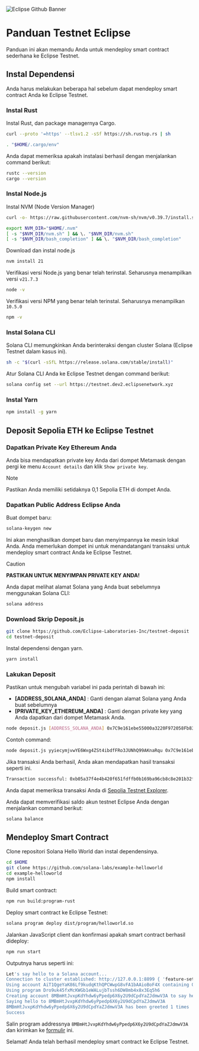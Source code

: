 ![Eclipse Github Banner](https://github.com/BlockchainsHub/Testnet/assets/77204008/fc25892b-e8ab-4f3e-8b19-430f94420bd8)

# Panduan Testnet Eclipse
Panduan ini akan memandu Anda untuk mendeploy smart contract sederhana ke Eclipse Testnet.

## Instal Dependensi
Anda harus melakukan beberapa hal sebelum dapat mendeploy smart contract Anda ke Eclipse Testnet.

### Instal Rust
Instal Rust, dan package managernya Cargo.
```bash
curl --proto '=https' --tlsv1.2 -sSf https://sh.rustup.rs | sh

. "$HOME/.cargo/env"
```

Anda dapat memeriksa apakah instalasi berhasil dengan menjalankan command berikut:
```bash
rustc --version
cargo --version
```

### Instal Node.js
Instal NVM (Node Version Manager)
```bash
curl -o- https://raw.githubusercontent.com/nvm-sh/nvm/v0.39.7/install.sh | bash

export NVM_DIR="$HOME/.nvm"
[ -s "$NVM_DIR/nvm.sh" ] && \. "$NVM_DIR/nvm.sh"
[ -s "$NVM_DIR/bash_completion" ] && \. "$NVM_DIR/bash_completion"
```

Download dan instal node.js
```bash
nvm install 21
```

Verifikasi versi Node.js yang benar telah terinstal. Seharusnya menampilkan versi `v21.7.3`
```bash
node -v
```

Verifikasi versi NPM yang benar telah terinstal. Seharusnya menampilkan `10.5.0`
```bash
npm -v
```

### Instal Solana CLI
Solana CLI memungkinkan Anda berinteraksi dengan cluster Solana (Eclipse Testnet dalam kasus ini).
```bash
sh -c "$(curl -sSfL https://release.solana.com/stable/install)"
```

Atur Solana CLI Anda ke Eclipse Testnet dengan command berikut:
```bash
solana config set --url https://testnet.dev2.eclipsenetwork.xyz
```

### Instal Yarn
```bash
npm install -g yarn
```

## Deposit Sepolia ETH ke Eclipse Testnet
### Dapatkan Private Key Ethereum Anda
Anda bisa mendapatkan private key Anda dari dompet Metamask dengan pergi ke menu `Account details` dan klik `Show private key`.

> [!NOTE]
> Pastikan Anda memiliki setidaknya 0,1 Sepolia ETH di dompet Anda.

### Dapatkan Public Address Eclipse Anda
Buat dompet baru:
```bash
solana-keygen new
```
Ini akan menghasilkan dompet baru dan menyimpannya ke mesin lokal Anda. Anda memerlukan dompet ini untuk menandatangani transaksi untuk mendeploy smart contract Anda ke Eclipse Testnet.

> [!CAUTION]
> **PASTIKAN UNTUK MENYIMPAN PRIVATE KEY ANDA!**

Anda dapat melihat alamat Solana yang Anda buat sebelumnya menggunakan Solana CLI:
```bash
solana address
```

### Download Skrip Deposit.js
```bash
git clone https://github.com/Eclipse-Laboratories-Inc/testnet-deposit
cd testnet-deposit
```

Instal dependensi dengan yarn.
```bash
yarn install
```

### Lakukan Deposit
Pastikan untuk mengubah variabel ini pada perintah di bawah ini:
- **[ADDRESS_SOLANA_ANDA]** : Ganti dengan alamat Solana yang Anda buat sebelumnya
- **[PRIVATE_KEY_ETHEREUM_ANDA]** : Ganti dengan private key yang Anda dapatkan dari dompet Metamask Anda.

```bash
node deposit.js [ADDRESS_SOLANA_ANDA] 0x7C9e161ebe55000a3220F972058Fb83273653a6e 1500000 100 [PRIVATE_KEY_ETHEREUM_ANDA] https://rpc.sepolia.org
```

Contoh command:
```bash
node deposit.js yyiecymjvwYE6Wxg4ZSt4ibdfFRo3JUNhQ99AKnaRqu 0x7C9e161ebe55000a3220F972058Fb83273653a6e 1500000 100 3e1bf180e4778c7944f509b422711101186d26ac15337934f12088623755c0b7 https://rpc.sepolia.org/
```

Jika transaksi Anda berhasil, Anda akan mendapatkan hasil transaksi seperti ini.
```bash
Transaction successful: 0xb05a37f4e4b420f651fdffb0b169ba96cb8c8e201b32f3d8d0c94705d7dc6d5f
```

Anda dapat memeriksa transaksi Anda di [Sepolia Testnet Explorer](https://sepolia.etherscan.io/).

Anda dapat memverifikasi saldo akun testnet Eclipse Anda dengan menjalankan command berikut:
```bash
solana balance
```

## Mendeploy Smart Contract
Clone repositori Solana Hello World dan instal dependensinya.
```bash
cd $HOME
git clone https://github.com/solana-labs/example-helloworld
cd example-helloworld
npm install
```

Build smart contract:
```bash
npm run build:program-rust
```

Deploy smart contract ke Eclipse Testnet:
```bash
solana program deploy dist/program/helloworld.so
```

Jalankan JavaScript client dan konfirmasi apakah smart contract berhasil dideploy:
```bash
npm run start
```

Outputnya harus seperti ini:
```bash
Let's say hello to a Solana account...
Connection to cluster established: http://127.0.0.1:8899 { 'feature-set': 2045430982, 'solana-core': '1.7.8' }
Using account AiT1QgeYaK86Lf9kudqKthQPCWwpG8vFA1bAAioBoF4X containing 0.00141872 SOL to pay for fees
Using program Dro9uk45fxMcKWGb1eWALujbTssh6DW8mb4x8x3Eq5h6
Creating account 8MBmHtJvxpKdYhdw6yPpedp6X6y2U9dCpdYaZJdmwV3A to say hello to
Saying hello to 8MBmHtJvxpKdYhdw6yPpedp6X6y2U9dCpdYaZJdmwV3A
8MBmHtJvxpKdYhdw6yPpedp6X6y2U9dCpdYaZJdmwV3A has been greeted 1 times
Success
```

Salin program addressnya `8MBmHtJvxpKdYhdw6yPpedp6X6y2U9dCpdYaZJdmwV3A` dan kirimkan ke [formulir](https://forms.gle/yJfFABQDPmpvgzAf7) ini.

Selamat! Anda telah berhasil mendeploy smart contract ke Eclipse Testnet.
